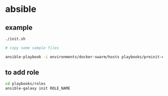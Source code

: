 # absible

## example

```bash
./init.sh

# copy some sample files

ansible-playbook -i environments/docker-swarm/hosts playbooks/preinit-docker-swarm.yml
```

## to add role

```bash
cd playbooks/roles
ansible-galaxy init ROLE_NAME
```
